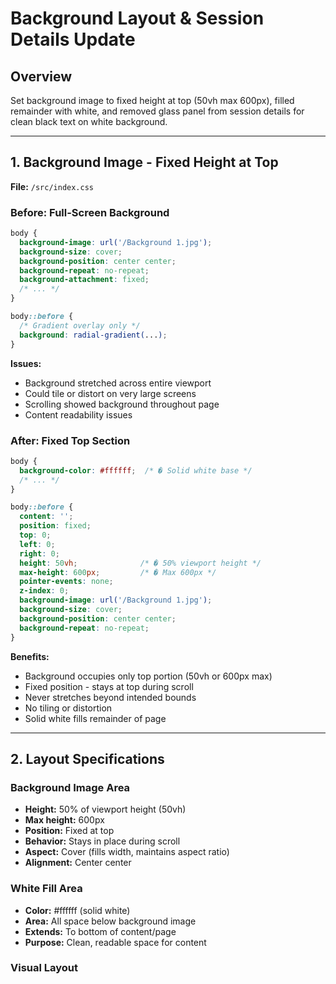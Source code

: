 # Background Layout & Session Details Update

## Overview
Set background image to fixed height at top (50vh max 600px), filled remainder with white, and removed glass panel from session details for clean black text on white background.

---

## 1. Background Image - Fixed Height at Top

**File:** `/src/index.css`

### Before: Full-Screen Background
```css
body {
  background-image: url('/Background 1.jpg');
  background-size: cover;
  background-position: center center;
  background-repeat: no-repeat;
  background-attachment: fixed;
  /* ... */
}

body::before {
  /* Gradient overlay only */
  background: radial-gradient(...);
}
```

**Issues:**
- Background stretched across entire viewport
- Could tile or distort on very large screens
- Scrolling showed background throughout page
- Content readability issues

### After: Fixed Top Section
```css
body {
  background-color: #ffffff;  /* � Solid white base */
  /* ... */
}

body::before {
  content: '';
  position: fixed;
  top: 0;
  left: 0;
  right: 0;
  height: 50vh;              /* � 50% viewport height */
  max-height: 600px;         /* � Max 600px */
  pointer-events: none;
  z-index: 0;
  background-image: url('/Background 1.jpg');
  background-size: cover;
  background-position: center center;
  background-repeat: no-repeat;
}
```

**Benefits:**
- Background occupies only top portion (50vh or 600px max)
- Fixed position - stays at top during scroll
- Never stretches beyond intended bounds
- No tiling or distortion
- Solid white fills remainder of page

---

## 2. Layout Specifications

### Background Image Area
- **Height:** 50% of viewport height (50vh)
- **Max height:** 600px
- **Position:** Fixed at top
- **Behavior:** Stays in place during scroll
- **Aspect:** Cover (fills width, maintains aspect ratio)
- **Alignment:** Center center

### White Fill Area
- **Color:** #ffffff (solid white)
- **Area:** All space below background image
- **Extends:** To bottom of content/page
- **Purpose:** Clean, readable space for content

### Visual Layout
```
